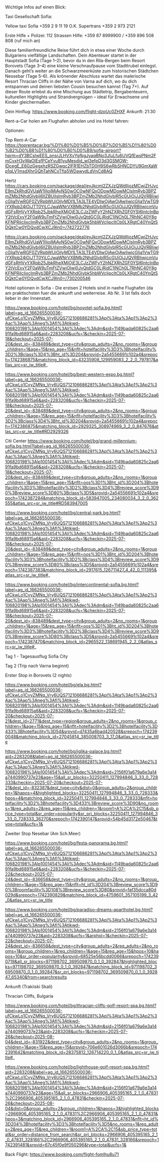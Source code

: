 Wichtige Infos auf einen Blick:

Taxi Gesellschaft Sofia:

Yellow taxi Sofia +359 2 9 11 19
O.K. Supertrans +359 2 973 2121

Erste Hilfe + Polizei: 112 
Strassen Hilfe: +359 87 8999900 / +359 896 508 808 (ruf mich an) 
 
 
Diese familienfreundliche Reise führt dich in etwa einer Woche durch Bulgariens vielfältige Landschaften. Dein Abenteuer startet in der Hauptstadt Sofia (Tage 1–2), bevor du in den Rila-Bergen beim Resort Borovets (Tage 3–4) eine kleine Verschnaufpause vom Stadttrubel einlegst. Danach geht’s weiter an die Schwarzmeerküste zum historischen Städtchen Nessebar (Tage 5–6). Als krönender Abschluss wartet das malerische Resort Thracian Cliffs in der Nähe von Varna auf dich, wo du dich entspannen und deinen liebsten Cousin besuchen kannst (Tag 7+). Auf dieser Route erlebst du eine Mischung aus Städtetrip, Bergabenteuern, kulturellen Highlights und Strandvergnügen – ideal für Erwachsene und Kinder gleichermaßen.


Dein Hinflug:
https://www.booking.com/flight-dzpUc0ZHXF
Ankunft: 21:30 

Rent-a-Car holen am Flughafen abholen und ins Hotel fahren: 

Optionen: 

Top Rent-A-Car
https://toprentacar.bg/%D1%80%D0%B5%D0%B7%D0%B5%D1%80%D0%B2%D0%B8%D1%80%D0%B0%D0%B9/sofia-airport?hprm=dY3BCsIwEES_pnsrJLHVXvYgfkgJyaqBNo3JluLfu6UVQfEwsPNm2FmCvxH3yWaOlEsfPCpYvuB1yuMesdid_wI3efpD3d3GSMOW-lDcegE_E6GzGegxhzRSZGwqc2lFR1EHZbTD0H9S6wRbSHNCDYU9GmXaWp1qLV1msdXhrGQhTahNCxTfla5WDawvdLdVnCd8AQ

Hertz 
https://cars.booking.com/package/deal/eyJkcml2ZXJzQWdlIjozMCwiZHJvcE9mZkRhdGVUaW1lIjoiMjAyNS0wOC0wNFQxODowMDowMCIsImRyb3BPZmZMb2NhdGlvbiI6IlZBUiIsImRyb3BPZmZMb2NhdGlvblR5cGUiOiJJQVRBIiwicGlja1VwRGF0ZVRpbWUiOiIyMDI1LTA3LTE4VDIwOjAwOjAwIiwicGlja1VwTG9jYXRpb24iOiJTT0YiLCJwaWNrVXBMb2NhdGlvblR5cGUiOiJJQVRBIiwicmVudGFsRHVyYXRpb25JbkRheXMiOjE3LCJzZWFyY2hNZXRhZGF0YSI6IntcInBpY2tVcExvY2F0aW9uTmFtZVwiOlwi0JvQtdGC0LjRidC1INCh0L7RhNC40Y8gKFNPRilcIixcImRyb3BPZmZMb2NhdGlvbk5hbWVcIjpcItCb0LXRgtC40YnQtSDQktCw0YDQvdCwXCJ9In0=/742722776

https://cars.booking.com/package/deal/eyJkcml2ZXJzQWdlIjozMCwiZHJvcE9mZkRhdGVUaW1lIjoiMjAyNS0wOC0wNFQxODowMDowMCIsImRyb3BPZmZMb2NhdGlvbiI6IlZBUiIsImRyb3BPZmZMb2NhdGlvblR5cGUiOiJJQVRBIiwicGlja1VwRGF0ZVRpbWUiOiIyMDI1LTA3LTE4VDIwOjAwOjAwIiwicGlja1VwTG9jYXRpb24iOiJTT0YiLCJwaWNrVXBMb2NhdGlvblR5cGUiOiJJQVRBIiwicmVudGFsRHVyYXRpb25JbkRheXMiOjE3LCJzZWFyY2hNZXRhZGF0YSI6IntcInBpY2tVcExvY2F0aW9uTmFtZVwiOlwi0JvQtdGC0LjRidC1INCh0L7RhNC40Y8gKFNPRilcIixcImRyb3BPZmZMb2NhdGlvbk5hbWVcIjpcItCb0LXRgtC40YnQtSDQktCw0YDQvdCwXCJ9In0=/730200546


Hotel optionen in Sofia - Die erstsen 2 Hotels sind in naehe Flughafen (da am praktischsten fuer die ankunft und weiterreise. Ab Nr. 3 Ist falls doch lieber in der Innenstatt. 

https://www.booking.com/hotel/bg/novotel-sofia.bg.html?label=ag_id_166265500036-ufCkwLo1CvyZMNq_Vry6UQS712106686281%3Apl%3Ata%3Ap1%3Ap2%3Aac%3Aap%3Aneg%3Afi%3Atikwd-106820198%3Alp1001454%3Ali%3Adec%3Adm&sid=1149bada60825c2aa691fa9bd68915a6&aid=2283208&ucfs=1&checkin=2025-07-18&checkout=2025-07-20&dest_id=-838489&dest_type=city&group_adults=2&no_rooms=1&group_children=1&age=15&req_age=15&nflt=hotelfacility%3D3%3Bhotelfacility%3D2%3Bclass%3D4%3Bht_id%3D204&srpvid=2a54556691c102a4&srepoch=1742386875&matching_block_id=43235908_129959083_2_2_0_797817&atlas_src=sr_iw_title#_


https://www.booking.com/hotel/bg/best-western-expo.bg.html?label=ag_id_166265500036-ufCkwLo1CvyZMNq_Vry6UQS712106686281%3Apl%3Ata%3Ap1%3Ap2%3Aac%3Aap%3Aneg%3Afi%3Atikwd-106820198%3Alp1001454%3Ali%3Adec%3Adm&sid=1149bada60825c2aa691fa9bd68915a6&aid=2283208&ucfs=1&checkin=2025-07-18&checkout=2025-07-20&dest_id=-838489&dest_type=city&group_adults=2&no_rooms=1&group_children=1&age=15&req_age=15&nflt=hotelfacility%3D3%3Bhotelfacility%3D2%3Bclass%3D4%3Bht_id%3D204&srpvid=2a54556691c102a4&srepoch=1742386875&matching_block_id=2929325_308974969_3_2_0_847676&atlas_src=sr_iw_title#RD2929326

Citi Center 
https://www.booking.com/hotel/bg/grand-millennium-sofia.bg.html?label=ag_id_166265500036-ufCkwLo1CvyZMNq_Vry6UQS712106686281%3Apl%3Ata%3Ap1%3Ap2%3Aac%3Aap%3Aneg%3Afi%3Atikwd-106820198%3Alp1001454%3Ali%3Adec%3Adm&sid=1149bada60825c2aa691fa9bd68915a6&aid=2283208&ucfs=1&checkin=2025-07-18&checkout=2025-07-20&dest_id=-838489&dest_type=city&group_adults=2&no_rooms=1&group_children=1&age=15&req_age=15&nflt=oos%3D1%3Bht_id%3D204%3Bhotelfacility%3D3%3Bhotelfacility%3D2%3Bclass%3D4%3Breview_score%3D90%3Breview_score%3D80%3Bclass%3D5&srpvid=2a54556691c102a4&srepoch=1742387284&matching_block_id=583947005_234080034_3_2_0_362555&atlas_src=sr_iw_title#RD583947005

https://www.booking.com/hotel/bg/central-park.bg.html?label=ag_id_166265500036-ufCkwLo1CvyZMNq_Vry6UQS712106686281%3Apl%3Ata%3Ap1%3Ap2%3Aac%3Aap%3Aneg%3Afi%3Atikwd-106820198%3Alp1001454%3Ali%3Adec%3Adm&sid=1149bada60825c2aa691fa9bd68915a6&aid=2283208&ucfs=1&checkin=2025-07-18&checkout=2025-07-20&dest_id=-838489&dest_type=city&group_adults=2&no_rooms=1&group_children=1&age=15&req_age=15&nflt=oos%3D1%3Bht_id%3D204%3Bhotelfacility%3D3%3Bhotelfacility%3D2%3Bclass%3D4%3Breview_score%3D90%3Breview_score%3D80%3Bclass%3D5&srpvid=2a54556691c102a4&srepoch=1742387383&matching_block_id=2917615_126711427_4_42_0_111395&atlas_src=sr_iw_title#_

https://www.booking.com/hotel/bg/intercontinental-sofia.bg.html?label=ag_id_166265500036-ufCkwLo1CvyZMNq_Vry6UQS712106686281%3Apl%3Ata%3Ap1%3Ap2%3Aac%3Aap%3Aneg%3Afi%3Atikwd-106820198%3Alp1001454%3Ali%3Adec%3Adm&sid=1149bada60825c2aa691fa9bd68915a6&aid=2283208&ucfs=1&checkin=2025-07-18&checkout=2025-07-20&dest_id=-838489&dest_type=city&group_adults=2&no_rooms=1&group_children=1&age=15&req_age=15&nflt=oos%3D1%3Bht_id%3D204%3Bhotelfacility%3D3%3Bhotelfacility%3D2%3Bclass%3D4%3Breview_score%3D90%3Breview_score%3D80%3Bclass%3D5&srpvid=2a54556691c102a4&srepoch=1742387470&matching_block_id=2965522_138691945_2_2_0&atlas_src=sr_iw_title#_

Tag 1 - Tagesausflug Sofia City   




Tag 2 (Trip nach Varna beginnt)

Erster Stop in Borovets (2 nights)  

https://www.booking.com/hotel/bg/ela.bg.html?label=ag_id_166265500036-ufCkwLo1CvyZMNq_Vry6UQS712106686281%3Apl%3Ata%3Ap1%3Ap2%3Aac%3Aap%3Aneg%3Afi%3Atikwd-106820198%3Alp1001454%3Ali%3Adec%3Adm&sid=1149bada60825c2aa691fa9bd68915a6&aid=2283208&ucfs=1&checkin=2025-07-20&checkout=2025-07-21&dest_id=2771&dest_type=region&group_adults=2&no_rooms=1&group_children=1&age=15&req_age=15&nflt=hotelfacility%3D2%3Bhotelfacility%3D433%3Bhotelfacility%3D54&srpvid=d7435a6bad420528&srepoch=1742390048&matching_block_id=27045814_385008703_3_17_0&atlas_src=sr_iw_title

https://www.booking.com/hotel/bg/iglika-palace.bg.html?aid=2283208&label=ag_id_166265500036-ufCkwLo1CvyZMNq_Vry6UQS712106686281%3Apl%3Ata%3Ap1%3Ap2%3Aac%3Aap%3Aneg%3Afi%3Atikwd-106820198%3Alp1001454%3Ali%3Adec%3Adm&sid=2156f01a679a6e3a14a7440990737e23&age=15&all_sr_blocks=32250411_127994846_3_33_0_728333&checkin=2025-07-20&checkout=2025-07-21&dest_id=-832387&dest_type=city&dist=0&group_adults=2&group_children=1&hapos=4&highlighted_blocks=32250411_127994846_3_33_0_728333&hpos=4&matching_block_id=32250411_127994846_3_33_0_728333&nflt=hotelfacility%3D2%3Bhotelfacility%3D433%3Breview_score%3D90&no_rooms=1&req_adults=2&req_age=15&req_children=1&room1=A%2CA%2C15&sb_price_type=total&sr_order=popularity&sr_pri_blocks=32250411_127994846_3_33_0_728333_36270&srepoch=1742390147&srpvid=54b45d3172e50467&type=total&ucfs=1&

Zweiter Stop Nesebar (Am Sch.Meer) 

https://www.booking.com/hotel/bg/festa-panorama.bg.html?label=ag_id_166265500036-ufCkwLo1CvyZMNq_Vry6UQS712106686281%3Apl%3Ata%3Ap1%3Ap2%3Aac%3Aap%3Aneg%3Afi%3Atikwd-106820198%3Alp1001454%3Ali%3Adec%3Adm&sid=1149bada60825c2aa691fa9bd68915a6&aid=2283208&ucfs=1&checkin=2025-07-22&checkout=2025-07-24&dest_id=-836658&dest_type=city&group_adults=2&no_rooms=1&group_children=1&age=15&req_age=15&nflt=ht_id%3D204%3Breview_score%3D90%3Broomfacility%3D108%3Breview_score%3D80&srpvid=faf35dcca80d029d&srepoch=1742390829&matching_block_id=4759601_357105199_3_42_0&atlas_src=sr_iw_title

https://www.booking.com/hotel/bg/paradiso-dreams-aparthotel.bg.html?label=ag_id_166265500036-ufCkwLo1CvyZMNq_Vry6UQS712106686281%3Apl%3Ata%3Ap1%3Ap2%3Aac%3Aap%3Aneg%3Afi%3Atikwd-106820198%3Alp1001454%3Ali%3Adec%3Adm&sid=2156f01a679a6e3a14a7440990737e23&aid=2283208&ucfs=1&arphpl=1&checkin=2025-07-22&checkout=2025-07-24&dest_id=-836658&dest_type=city&group_adults=2&req_adults=2&no_rooms=1&group_children=1&req_children=1&age=15&req_age=15&hpos=10&hapos=10&sr_order=popularity&srpvid=68525e56bcdd0066&srepoch=1742390719&all_sr_blocks=971198702_369509870_0_1_0_392847&highlighted_blocks=971198702_369509870_0_1_0_392847&matching_block_id=971198702_369509870_0_1_0_392847&sr_pri_blocks=971198702_369509870_0_1_0_392847_65340&from=searchresults


Ankunft (Trakiiski Skali)

Thracian Cliffs, Bulgaria

https://www.booking.com/hotel/bg/thracian-cliffs-golf-resort-spa.bg.html?label=ag_id_166265500036-ufCkwLo1CvyZMNq_Vry6UQS712106686281%3Apl%3Ata%3Ap1%3Ap2%3Aac%3Aap%3Aneg%3Afi%3Atikwd-106820198%3Alp1001454%3Ali%3Adec%3Adm&sid=2156f01a679a6e3a14a7440990737e23&aid=2283208&ucfs=1&checkin=2025-07-26&checkout=2025-08-04&dest_id=-831922&dest_type=city&group_adults=2&no_rooms=1&group_children=1&age=15&req_age=15&srpvid=706e601026d3066b&srepoch=1742391642&matching_block_id=28375812_126714220_0_1_0&atlas_src=sr_iw_title#_

https://www.booking.com/hotel/bg/lighthouse-golf-resort-spa.bg.html?aid=2283208&label=ag_id_166265500036-ufCkwLo1CvyZMNq_Vry6UQS712106686281%3Apl%3Ata%3Ap1%3Ap2%3Aac%3Aap%3Aneg%3Afi%3Atikwd-106820198%3Alp1001454%3Ali%3Adec%3Adm&sid=2156f01a679a6e3a14a7440990737e23&age=15&all_sr_blocks=2966906_405395165_2_1_0_47831%2C2966906_405395165_2_1_0_47831&checkin=2025-07-26&checkout=2025-08-04&dist=0&group_adults=2&group_children=1&hapos=3&highlighted_blocks=2966906_405395165_2_1_0_47831%2C2966906_405395165_2_1_0_47831&hpos=3&matching_block_id=2966906_405395165_2_1_0_47831&nflt=ht_id%3D204%3Bhotelfacility%3D3%3Bhotelfacility%3D5&no_rooms=1&req_adults=2&req_age=15&req_children=1&room1=A%2CA%2C15&sb_price_type=total&sr_order=distance_from_search&sr_pri_blocks=2966906_405395165_2_1_0_47831_328166%2C2966906_405395165_2_1_0_47831_328166&srepoch=1742391481&srpvid=67c45f0e9f050296&type=total&ucfs=1&



Back Flight:
https://www.booking.com/flight-fomlhu8u71




